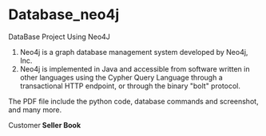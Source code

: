 # Database_neo4j
DataBase Project Using Neo4J

1. Neo4j is a graph database management system developed by Neo4j, Inc.
2. Neo4j is implemented in Java and accessible from software written in other languages using the Cypher Query Language through a transactional HTTP endpoint, or through the binary "bolt" protocol.

The PDF file include the python code, database commands and screenshot, and many more.
 
Customer<b>
Seller <b>
Book<br>
